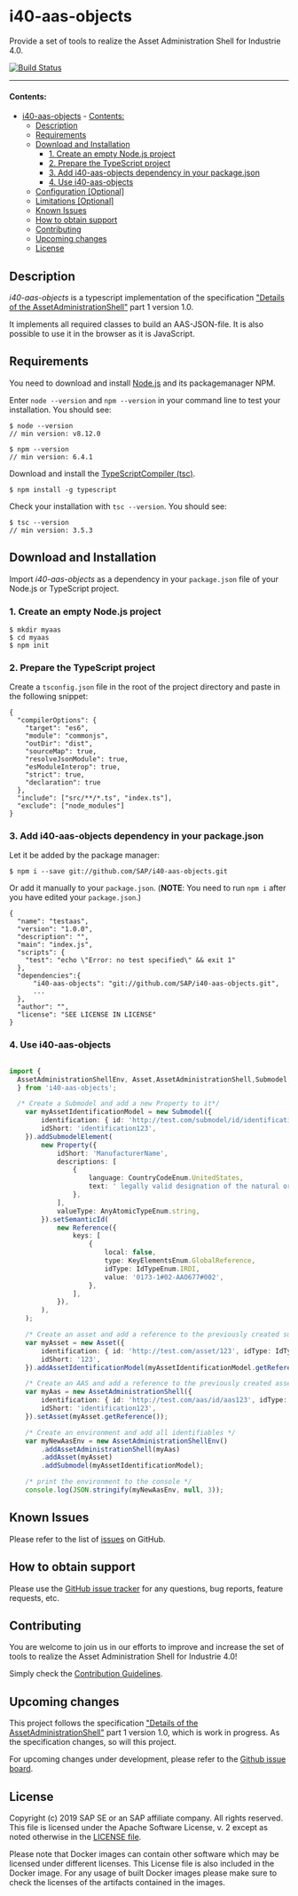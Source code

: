 # i40-aas-objects

Provide a set of tools to realize the Asset Administration Shell for Industrie 4.0.

[![Build Status](https://travis-ci.com/SAP/i40-aas-objects.svg?branch=master)](https://travis-ci.com/SAP/i40-aas-objects)

---

#### Contents:  
- [i40-aas-objects](#i40-aas-objects)
      - [Contents:](#contents)
  - [Description](#description)
  - [Requirements](#requirements)
  - [Download and Installation](#download-and-installation)
    - [1. Create an empty Node.js project](#1-create-an-empty-nodejs-project)
    - [2. Prepare the TypeScript project](#2-prepare-the-typescript-project)
    - [3. Add i40-aas-objects dependency in your package.json](#3-add-i40-aas-objects-dependency-in-your-packagejson)
    - [4. Use i40-aas-objects](#4-use-i40-aas-objects)
  - [Configuration [Optional]](#configuration-optional)
  - [Limitations [Optional]](#limitations-optional)
  - [Known Issues](#known-issues)
  - [How to obtain support](#how-to-obtain-support)
  - [Contributing](#contributing)
  - [Upcoming changes](#upcoming-changes)
  - [License](#license)

## Description

<!--- Describe your project, why it exists, what it should provide to the user, and what differentiates it from any other project available. --->

*i40-aas-objects* is a typescript implementation of the specification ["Details of the AssetAdministrationShell"](https://www.plattform-i40.de/PI40/Redaktion/EN/Downloads/Publikation/2018-details-of-the-asset-administration-shell.html) part 1 version 1.0.

It implements all required classes to build an AAS-JSON-file. It is also possible to use it in the browser as it is JavaScript.  

## Requirements

<!--- Requirements, hardware and software, that are used with your project. --->

<!--- Any external requirements must be hyperlinked to the site where that software, or that documentation, can be found. --->

You need to download and install [Node.js](https://nodejs.org/en/) and its packagemanager NPM.

Enter `node --version` and `npm --version` in your command line to test your installation.
You should see:

```
$ node --version
// min version: v8.12.0

$ npm --version
// min version: 6.4.1
```

Download and install the [TypeScriptCompiler (tsc)](https://www.npmjs.com/package/typescript).  

```
$ npm install -g typescript
```

Check your installation with `tsc --version`.
You should see:

```
$ tsc --version
// min version: 3.5.3
```


## Download and Installation

<!--- Describe, in detail, how the project should be downloaded and installed. --->

<!--- Note: This section is the most likely to fail the review cycle. Please review carefully. --->

Import *i40-aas-objects* as a dependency in your `package.json` file of your Node.js or TypeScript project.

### 1. Create an empty Node.js project   
```
$ mkdir myaas
$ cd myaas
$ npm init
```

### 2. Prepare the TypeScript project

Create a `tsconfig.json` file in the root of the project directory and paste in the following snippet:
```
{
  "compilerOptions": {
    "target": "es6",
    "module": "commonjs",
    "outDir": "dist",
    "sourceMap": true,
    "resolveJsonModule": true,
    "esModuleInterop": true,
    "strict": true,
    "declaration": true
  },
  "include": ["src/**/*.ts", "index.ts"],
  "exclude": ["node_modules"]
}

```

### 3. Add i40-aas-objects dependency in your package.json

Let it be added by the package manager:  
```
$ npm i --save git://github.com/SAP/i40-aas-objects.git
```

Or add it manually to your `package.json`. (**NOTE**: You need to run `npm i` after you have edited your `package.json`.)

```
{
  "name": "testaas",
  "version": "1.0.0",
  "description": "",
  "main": "index.js",
  "scripts": {
    "test": "echo \"Error: no test specified\" && exit 1"
  },
  "dependencies":{
      "i40-aas-objects": "git://github.com/SAP/i40-aas-objects.git",
      ...
  },
  "author": "",
  "license": "SEE LICENSE IN LICENSE"
}
```
### 4. Use i40-aas-objects

```typescript

import {
  AssetAdministrationShellEnv, Asset,AssetAdministrationShell,Submodel,IdTypeEnum,Property,AnyAtomicTypeEnum,Reference,KeyElementsEnum,CountryCodeEnum
  } from 'i40-aas-objects';

  /* Create a Submodel and add a new Property to it*/
    var myAssetIdentificationModel = new Submodel({
        identification: { id: 'http://test.com/submodel/id/identification123', idType: IdTypeEnum.IRDI },
        idShort: 'identification123',
    }).addSubmodelElement(
        new Property({
            idShort: 'ManufacturerName',
            descriptions: [
                {
                    language: CountryCodeEnum.UnitedStates,
                    text: '	legally valid designation of the natural or judicial person which is directly responsible for the design, production, packaging and labeling of a product in respect to its being brought into circulation',
                },
            ],
            valueType: AnyAtomicTypeEnum.string,
        }).setSemanticId(
            new Reference({
                keys: [
                    {
                        local: false,
                        type: KeyElementsEnum.GlobalReference,
                        idType: IdTypeEnum.IRDI,
                        value: '0173-1#02-AAO677#002',
                    },
                ],
            }),
        ),
    );

    /* Create an asset and add a reference to the previously created submodel as it assetIdentificationModel*/
    var myAsset = new Asset({
        identification: { id: 'http://test.com/asset/123', idType: IdTypeEnum.IRDI },
        idShort: '123',
    }).addAssetIdentificationModel(myAssetIdentificationModel.getReference());

    /* Create an AAS and add a reference to the previously created asset as its asset*/
    var myAas = new AssetAdministrationShell({
        identification: { id: 'http://test.com/aas/id/aas123', idType: IdTypeEnum.IRDI },
        idShort: 'identification123',
    }).setAsset(myAsset.getReference());

    /* Create an environment and add all identifiables */
    var myNewAasEnv = new AssetAdministrationShellEnv()
        .addAssetAdministrationShell(myAas)
        .addAsset(myAsset)
        .addSubmodel(myAssetIdentificationModel);

    /* print the environment to the console */
    console.log(JSON.stringify(myNewAasEnv, null, 3));
```
<!---
## Configuration [Optional]

*These options may not be part of the installation process, but help configure the source for specific uses.*

*This section may be omitted if there are no configuration options, or if all configuration is done and documented in the installation instructions.*

## Limitations [Optional]

*If your project has limitations that prevent it from working on certain hardware, or in certain software or configurations, please list those here.*

*If there are no known limitations, this section can be omitted.*
--->

## Known Issues

<!--- Please list all known issues, or bugs, here. Even if the project is provided "as-is" any known problems should be listed. --->

Please refer to the list of [issues](https://github.com/SAP/i40-aas-objects/issues) on GitHub.

## How to obtain support

<!--- This section should contain details on how the outside user can obtain support, ask questions, or post a bug report on your project. If your project is provided "as-is", with no expected changes or support, you must state that here. --->

Please use the [GitHub issue tracker](https://github.com/SAP/i40-aas-objects/issues) for any questions, bug reports, feature requests, etc.

## Contributing

<!--- Details on how external developers can contribute to your code should be posted here. You can also link to a dedicated CONTRIBUTING.md file. See further details here. --->

You are welcome to join us in our efforts to improve and increase the set of tools to realize the Asset Administration Shell for Industrie 4.0!  

Simply check the [Contribution Guidelines](CONTRIBUTING.md).

## Upcoming changes

<!--- Details on any expected changes in later versions. If your project is released "as-is", or you know of no upcoming changes, this section can be omitted. --->

This project follows the specification ["Details of the AssetAdministrationShell"](https://www.plattform-i40.de/PI40/Redaktion/EN/Downloads/Publikation/2018-details-of-the-asset-administration-shell.html) part 1 version 1.0, which is work in progress. As the specification changes, so will this project.

For upcoming changes under development, please refer to the [Github issue board](https://github.com/SAP/i40-aas-objects/issues). 

## License

Copyright (c) 2019 SAP SE or an SAP affiliate company. All rights reserved. This file is licensed under the Apache Software License, v. 2 except as noted otherwise in the [LICENSE file](LICENSE).

Please note that Docker images can contain other software which may be licensed under different licenses. This License file is also included in the Docker image. For any usage of built Docker images please make sure to check the licenses of the artifacts contained in the images.
